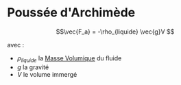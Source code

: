 # Poussée d'Archimède

$$\vec{F_a} = -\rho_{liquide} \vec{g}V $$

avec :
- $\rho_{liquide}$ la [Masse Volumique](Masse%20Volumique.md) du fluide
- $g$ la gravité
- $V$ le volume immergé